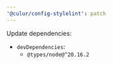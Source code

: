 ```yaml
---
'@culur/config-stylelint': patch
---
```


Update dependencies:

- `devDependencies`:
  - `@types/node@^20.16.2`
